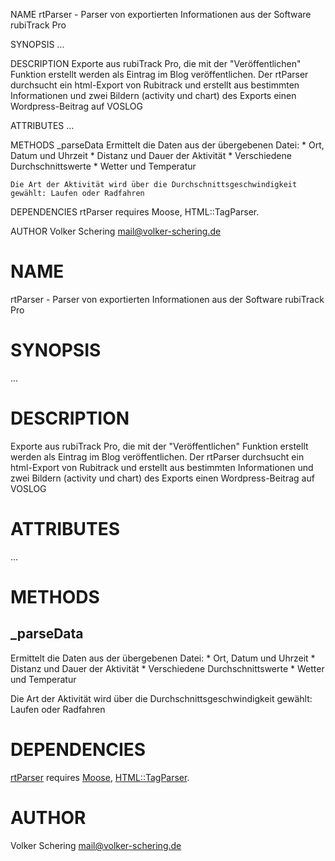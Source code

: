 NAME
    rtParser - Parser von exportierten Informationen aus der Software
    rubiTrack Pro

SYNOPSIS
    ...

DESCRIPTION
    Exporte aus rubiTrack Pro, die mit der "Veröffentlichen" Funktion
    erstellt werden als Eintrag im Blog veröffentlichen. Der rtParser
    durchsucht ein html-Export von Rubitrack und erstellt aus bestimmten
    Informationen und zwei Bildern (activity und chart) des Exports einen
    Wordpress-Beitrag auf VOSLOG

ATTRIBUTES
    ...

METHODS
  _parseData
    Ermittelt die Daten aus der übergebenen Datei: * Ort, Datum und Uhrzeit
    * Distanz und Dauer der Aktivität * Verschiedene Durchschnittswerte *
    Wetter und Temperatur

    Die Art der Aktivität wird über die Durchschnittsgeschwindigkeit
    gewählt: Laufen oder Radfahren

DEPENDENCIES
    rtParser requires Moose, HTML::TagParser.

AUTHOR
    Volker Schering <mail@volker-schering.de>

# NAME

rtParser - Parser von exportierten Informationen aus der Software rubiTrack Pro

# SYNOPSIS

...

# DESCRIPTION

Exporte aus rubiTrack Pro, die mit der "Veröffentlichen" Funktion erstellt werden 
als Eintrag im Blog veröffentlichen.
Der rtParser durchsucht ein html-Export von Rubitrack und erstellt aus
bestimmten Informationen und zwei Bildern (activity und chart) des Exports einen
Wordpress-Beitrag auf VOSLOG

# ATTRIBUTES

...

# METHODS

## \_parseData

Ermittelt die Daten aus der übergebenen Datei:
\* Ort, Datum und Uhrzeit
\* Distanz und Dauer der Aktivität
\* Verschiedene Durchschnittswerte
\* Wetter und Temperatur

Die Art der Aktivität wird über die Durchschnittsgeschwindigkeit gewählt: 
Laufen oder Radfahren

# DEPENDENCIES

[rtParser](https://metacpan.org/pod/rtParser) requires [Moose](https://metacpan.org/pod/Moose), [HTML::TagParser](https://metacpan.org/pod/HTML%3A%3ATagParser).

# AUTHOR

Volker Schering <mail@volker-schering.de>
